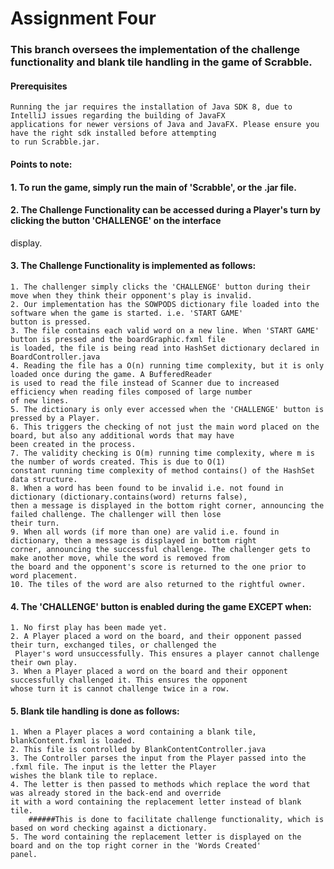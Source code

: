 # Assignment Four
### This branch oversees the implementation of the challenge functionality and blank tile handling in the game of Scrabble.

#### Prerequisites
    Running the jar requires the installation of Java SDK 8, due to IntelliJ issues regarding the building of JavaFX 
    applications for newer versions of Java and JavaFX. Please ensure you have the right sdk installed before attempting
    to run Scrabble.jar.

#### Points to note: 

#### 1. To run the game, simply run the main of 'Scrabble', or the .jar file.

#### 2. The Challenge Functionality can be accessed during a Player's turn by clicking the button 'CHALLENGE' on the interface
display.

#### 3. The Challenge Functionality is implemented as follows:
    1. The challenger simply clicks the 'CHALLENGE' button during their move when they think their opponent's play is invalid.
    2. Our implementation has the SOWPODS dictionary file loaded into the software when the game is started. i.e. 'START GAME'
    button is pressed.
    3. The file contains each valid word on a new line. When 'START GAME' button is pressed and the boardGraphic.fxml file
    is loaded, the file is being read into HashSet dictionary declared in BoardController.java
    4. Reading the file has a O(n) running time complexity, but it is only loaded once during the game. A BufferedReader
    is used to read the file instead of Scanner due to increased efficiency when reading files composed of large number
    of new lines.
    5. The dictionary is only ever accessed when the 'CHALLENGE' button is pressed by a Player.
    6. This triggers the checking of not just the main word placed on the board, but also any additional words that may have
    been created in the process. 
    7. The validity checking is O(m) running time complexity, where m is the number of words created. This is due to O(1)
    constant running time complexity of method contains() of the HashSet data structure.
    8. When a word has been found to be invalid i.e. not found in dictionary (dictionary.contains(word) returns false),
    then a message is displayed in the bottom right corner, announcing the failed challenge. The challenger will then lose
    their turn.
    9. When all words (if more than one) are valid i.e. found in dictionary, then a message is displayed in bottom right
    corner, announcing the successful challenge. The challenger gets to make another move, while the word is removed from
    the board and the opponent's score is returned to the one prior to word placement. 
    10. The tiles of the word are also returned to the rightful owner.


#### 4. The 'CHALLENGE' button is enabled during the game <b>EXCEPT</b> when: 
    1. No first play has been made yet.
    2. A Player placed a word on the board, and their opponent passed their turn, exchanged tiles, or challenged the
     Player's word unsuccessfully. This ensures a player cannot challenge their own play.
    3. When a Player placed a word on the board and their opponent successfully challenged it. This ensures the opponent
    whose turn it is cannot challenge twice in a row.

#### 5. Blank tile handling is done as follows:
    1. When a Player places a word containing a blank tile, blankContent.fxml is loaded.
    2. This file is controlled by BlankContentController.java
    3. The Controller parses the input from the Player passed into the .fxml file. The input is the letter the Player 
    wishes the blank tile to replace.
    4. The letter is then passed to methods which replace the word that was already stored in the back-end and override 
    it with a word containing the replacement letter instead of blank tile.
        ######This is done to facilitate challenge functionality, which is based on word checking against a dictionary.
    5. The word containing the replacement letter is displayed on the board and on the top right corner in the 'Words Created'
    panel.

 
